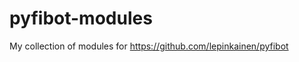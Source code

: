 pyfibot-modules
===============
My collection of modules for https://github.com/lepinkainen/pyfibot
